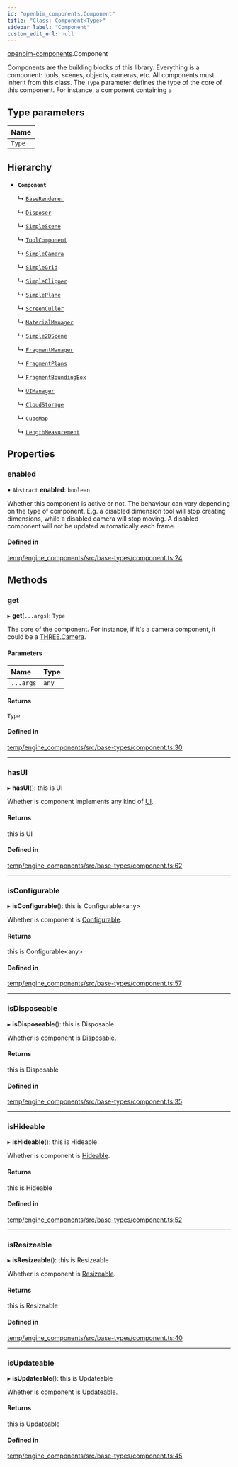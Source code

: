 ```yaml
---
id: "openbim_components.Component"
title: "Class: Component<Type>"
sidebar_label: "Component"
custom_edit_url: null
---
```


[openbim-components](../modules/openbim_components.md).Component

Components are the building blocks of this library. Everything is a
component: tools, scenes, objects, cameras, etc.
All components must inherit from this class. The `Type` parameter defines
the type of the core of this component. For instance, a component containing a

## Type parameters

| Name |
| :------ |
| `Type` |

## Hierarchy

- **`Component`**

  ↳ [`BaseRenderer`](openbim_components.BaseRenderer.md)

  ↳ [`Disposer`](openbim_components.Disposer.md)

  ↳ [`SimpleScene`](openbim_components.SimpleScene.md)

  ↳ [`ToolComponent`](openbim_components.ToolComponent.md)

  ↳ [`SimpleCamera`](openbim_components.SimpleCamera.md)

  ↳ [`SimpleGrid`](openbim_components.SimpleGrid.md)

  ↳ [`SimpleClipper`](openbim_components.SimpleClipper.md)

  ↳ [`SimplePlane`](openbim_components.SimplePlane.md)

  ↳ [`ScreenCuller`](openbim_components.ScreenCuller.md)

  ↳ [`MaterialManager`](openbim_components.MaterialManager.md)

  ↳ [`Simple2DScene`](openbim_components.Simple2DScene.md)

  ↳ [`FragmentManager`](openbim_components.FragmentManager.md)

  ↳ [`FragmentPlans`](openbim_components.FragmentPlans.md)

  ↳ [`FragmentBoundingBox`](openbim_components.FragmentBoundingBox.md)

  ↳ [`UIManager`](openbim_components.UIManager.md)

  ↳ [`CloudStorage`](openbim_components.CloudStorage.md)

  ↳ [`CubeMap`](openbim_components.CubeMap.md)

  ↳ [`LengthMeasurement`](openbim_components.LengthMeasurement.md)

## Properties

### enabled

• `Abstract` **enabled**: `boolean`

Whether this component is active or not. The behaviour can vary depending
on the type of component. E.g. a disabled dimension tool will stop creating
dimensions, while a disabled camera will stop moving. A disabled component
will not be updated automatically each frame.

#### Defined in

[temp/engine_components/src/base-types/component.ts:24](https://github.com/ThatOpen/engine_components/blob/31b6f97/src/base-types/component.ts#L24)

## Methods

### get

▸ **get**(`...args`): `Type`

The core of the component. For instance, if it's a camera component, it
could be a [THREE.Camera](https://threejs.org/docs/#api/en/cameras/Camera).

#### Parameters

| Name | Type |
| :------ | :------ |
| `...args` | `any` |

#### Returns

`Type`

#### Defined in

[temp/engine_components/src/base-types/component.ts:30](https://github.com/ThatOpen/engine_components/blob/31b6f97/src/base-types/component.ts#L30)

___

### hasUI

▸ **hasUI**(): this is UI

Whether is component implements any kind of [UI](../interfaces/openbim_components.UI.md).

#### Returns

this is UI

#### Defined in

[temp/engine_components/src/base-types/component.ts:62](https://github.com/ThatOpen/engine_components/blob/31b6f97/src/base-types/component.ts#L62)

___

### isConfigurable

▸ **isConfigurable**(): this is Configurable<any\>

Whether is component is [Configurable](../interfaces/openbim_components.Configurable.md).

#### Returns

this is Configurable<any\>

#### Defined in

[temp/engine_components/src/base-types/component.ts:57](https://github.com/ThatOpen/engine_components/blob/31b6f97/src/base-types/component.ts#L57)

___

### isDisposeable

▸ **isDisposeable**(): this is Disposable

Whether is component is [Disposable](../interfaces/openbim_components.Disposable.md).

#### Returns

this is Disposable

#### Defined in

[temp/engine_components/src/base-types/component.ts:35](https://github.com/ThatOpen/engine_components/blob/31b6f97/src/base-types/component.ts#L35)

___

### isHideable

▸ **isHideable**(): this is Hideable

Whether is component is [Hideable](../interfaces/openbim_components.Hideable.md).

#### Returns

this is Hideable

#### Defined in

[temp/engine_components/src/base-types/component.ts:52](https://github.com/ThatOpen/engine_components/blob/31b6f97/src/base-types/component.ts#L52)

___

### isResizeable

▸ **isResizeable**(): this is Resizeable

Whether is component is [Resizeable](../interfaces/openbim_components.Resizeable.md).

#### Returns

this is Resizeable

#### Defined in

[temp/engine_components/src/base-types/component.ts:40](https://github.com/ThatOpen/engine_components/blob/31b6f97/src/base-types/component.ts#L40)

___

### isUpdateable

▸ **isUpdateable**(): this is Updateable

Whether is component is [Updateable](../interfaces/openbim_components.Updateable.md).

#### Returns

this is Updateable

#### Defined in

[temp/engine_components/src/base-types/component.ts:45](https://github.com/ThatOpen/engine_components/blob/31b6f97/src/base-types/component.ts#L45)
